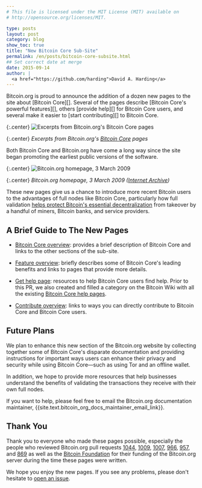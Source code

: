 ```yaml
---
# This file is licensed under the MIT License (MIT) available on
# http://opensource.org/licenses/MIT.

type: posts
layout: post
category: blog
show_toc: true
title: "New Bitcoin Core Sub-Site"
permalink: /en/posts/bitcoin-core-subsite.html
## Set correct date at merge
date: 2015-09-14
author: |
  <a href="https://github.com/harding">David A. Harding</a>
---
```


<div class="post-content" markdown="1">
Bitcoin.org is proud to announce the addition of a dozen new pages to
the site about [Bitcoin Core][].  Several of the pages describe [Bitcoin
Core's powerful features][], others [provide help][] for Bitcoin Core
users, and several make it easier to [start contributing][] to
Bitcoin Core.

{:.center}
![Excerpts from Bitcoin.org's Bitcoin Core pages](/img/blog/free/bitcoin-core-pages-collage.png)

{:.center}
*Excerpts from Bitcoin.org's <a href="/en/bitcoin-core/">Bitcoin Core</a> pages*

Both Bitcoin Core and Bitcoin.org have come a long way since the site
began promoting the earliest public versions of the software.

{:.center}
![Bitcoin.org homepage, 3 March 2009](/img/blog/free/bitcoin-org-2009-03-03.png)

{:.center}
*Bitcoin.org homepage, 3 March 2009 ([Internet Archive][])*

These new pages give us a chance to introduce more recent Bitcoin users
to the advantages of full nodes like Bitcoin Core, particularly how full
validation [helps protect Bitcoin's essential decentralization][] from
takeover by a handful of miners, Bitcoin banks, and service providers.
</div>

<div class="toccontent-block boxexpand expanded" markdown="1">

## A Brief Guide to The New Pages

- [Bitcoin Core overview][]: provides a brief description of Bitcoin
  Core and links to the other sections of the sub-site.

- [Feature overview][]: briefly describes some of Bitcoin Core's
  leading benefits and links to pages that provide more details.

- [Get help page][]: resources to help Bitcoin Core users find help.
  Prior to this PR, we also created and filled a category on the Bitcoin
  Wiki with all the existing [Bitcoin Core help pages][].

- [Contribute overview][]: links to ways you can directly contribute to
  Bitcoin Core and Bitcoin Core users.
</div>

<div class="toccontent-block boxexpand expanded" markdown="1">

## Future Plans

We plan to enhance this new section of the Bitcoin.org website by
collecting together some of Bitcoin Core's disparate documentation and
providing instructions for important ways users can enhance their privacy and
security while using Bitcoin Core—such as using Tor and an offline
wallet.

In addition, we hope to provide more resources that help businesses
understand the benefits of validating the transactions they receive with
their own full nodes.

If you want to help, please feel free to email the Bitcoin.org
documentation maintainer,
{{site.text.bitcoin_org_docs_maintainer_email_link}}.
</div>

<div class="toccontent-block boxexpand expanded" markdown="1">

## Thank You

Thank you to everyone who made these pages possible, especially the
people who reviewed Bitcoin.org pull requests [1044][],
[1009][], [1007][], [966][], [957][], and [869][] as well as the
[Bitcoin Foundation][] for their funding of the Bitcoin.org server
during the time these pages were written.

We hope you enjoy the new pages.  If you see any problems, please don't
hesitate to [open an issue][].

[Bitcoin Core]: /en/bitcoin-core/
[Bitcoin Core's powerful features]: /en/bitcoin-core/features/
[provide help]: /en/bitcoin-core/help
[start contributing]: /en/bitcoin-core/contribute/
[Internet Archive]: https://web.archive.org/web/20090303195936/http://bitcoin.org/
[helps protect Bitcoin's essential decentralization]: /en/bitcoin-core/features/validation#help-protect-decentralization
[bitcoin core overview]: /en/bitcoin-core/
[feature overview]: /en/bitcoin-core/features/
[get help page]: /en/bitcoin-core/help
[Bitcoin Core help pages]: https://en.bitcoin.it/wiki/Category:Bitcoin_Core_documentation
[contribute overview]: /en/bitcoin-core/contribute/
[1044]: https://github.com/bitcoin-dot-org/bitcoin.org/pull/1044
[1009]: https://github.com/bitcoin-dot-org/bitcoin.org/pull/1009
[1007]: https://github.com/bitcoin-dot-org/bitcoin.org/pull/1007
[966]: https://github.com/bitcoin-dot-org/bitcoin.org/pull/966
[957]: https://github.com/bitcoin-dot-org/bitcoin.org/pull/957
[869]: https://github.com/bitcoin-dot-org/bitcoin.org/pull/869
[Bitcoin Foundation]: https://bitcoinfoundation.org/
[open an issue]: https://github.com/bitcoin-dot-org/bitcoin.org/issues/new
</div>